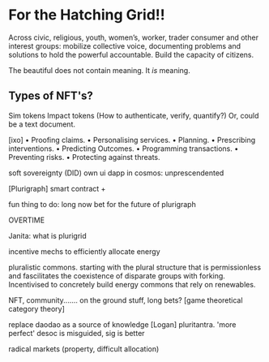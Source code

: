 # For the Hatching Grid!!
Across civic, religious, youth, women’s, worker, trader consumer and other interest groups: mobilize collective voice, documenting problems and solutions to hold the powerful accountable. Build the capacity of citizens.

The beautiful does not contain meaning. It _is_ meaning.

## Types of NFT's?
Sim tokens
Impact tokens (How to authenticate, verify, quantify?) Or, could be a text document.

[ixo] 
• Proofing claims.
• Personalising services.
• Planning.
• Prescribing interventions.
• Predicting Outcomes.
• Programming transactions.
• Preventing risks.
• Protecting against threats.

soft sovereignty (DID)
own ui dapp in cosmos: unprescendented 

[Plurigraph]
smart contract + 

fun thing to do:
long now bet for the future of plurigraph

OVERTIME

Janita:
what is plurigrid

incentive mechs to efficiently allocate energy

pluralistic commons. starting with the plural structure that is permissionless and fascilitates the coexistence of disparate groups with forking. Incentivised to concretely build energy commons that rely on renewables.

NFT, community....... on the ground stuff, long bets?
[game theoretical category theory]

replace daodao as a source of knowledge 
		[Logan] pluritantra. 
	'more perfect'
	desoc is misguided, sig is better

radical markets (property, difficult allocation)
